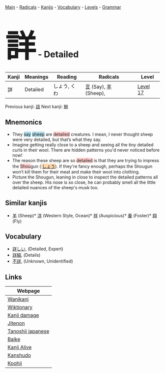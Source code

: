 <style> bigfont {font-size: 100px}</style>
[Main](../README.md) -
[Radicals](../radicals.md) -
[Kanjis](../kanjis.md) -
[Vocabulary](../vocabulary.md) -
[Levels](../levels.md) -
[Grammar](../grammar.md)
# <bigfont> 詳</bigfont> - Detailed 

| Kanji | Meanings | Reading | Radicals | Level |
| --- | --- | --- | --- | --- |
| 詳 | Detailed | しょう, くわ | [言](../radicals/言.md) (Say), [羊](../radicals/羊.md) (Sheep),  | [Level 17](../levels/wk_level17.md) |

Previous kanji: [詰](詰.md) Next kanji: [魅](魅.md) 

## Mnemonics
 * They <span style="background-color:#ADD8E6"> say</span> <span style="background-color:#ADD8E6"> sheep</span> are <span style="background-color:#ffcccb"> detailed</span> creatures. I mean, I never thought sheep were very detailed, but that’s what they say.
* Imagine getting really close to a sheep and seeing all the tiny detailed curls in their wool. There are hidden patterns you'd never noticed before now!
* The reason these sheep are so <span style="background-color:#ffcccb"> detailed</span> is that they are trying to impress the <span style="background-color:#ffcccb"> Shou</span>gun (<span style="background-color:#fed8b1"> [しょう](https://jisho.org/search/しょう)</span>). If they're fancy enough, perhaps the Shougun won’t kill them for their meat and make their wool into clothing.
* Picture the Shougun, leaning in close to inspect the detailed patterns all over the sheep. His nose is so close, he can probably smell all the little detailed nuances of the sheep's musk too.


## Similar kanjis
 * [羊](羊.md) (Sheep)* [洋](洋.md) (Western Style, Ocean)* [祥](祥.md) (Auspicious)* [養](養.md) (Foster)* [翔](翔.md) (Fly)


## Vocabulary
 * [詳しい](../vocabulary/詳.md), (Detailed, Expert)
* [詳細](../vocabulary/詳.md), (Details)
* [不詳](../vocabulary/詳.md), (Unknown, Unidentified)



## Links 

| Webpage |
| --- |
| [Wanikani          ](https://www.wanikani.com/kanji/詳) |
| [Wiktionary        ](https://en.wiktionary.org/wiki/詳) |
| [Kanji damage      ](http://www.kanjidamage.com/kanji/search?utf8=✓&q=詳) |
| [Jitenon           ](https://jitenon.com/kanji/詳) |
| [Tanoshii japanese ](https://www.tanoshiijapanese.com/dictionary/kanji.cfm?k=詳) |
| [Baike             ](https://baike.baidu.com/item/詳) |
| [Kanji Alive       ](https://app.kanjialive.com/詳) |
| [Kanshudo          ](https://www.kanshudo.com/searchmn?q=詳) |
| [Koohii            ](https://kanji.koohii.com/study/kanji/詳) |
